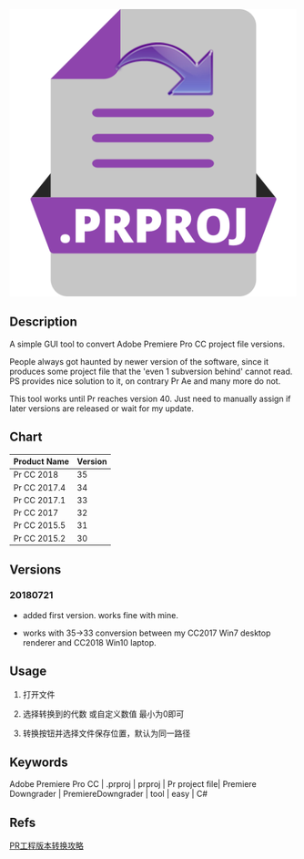 ![logo](./logo.png)

## Description

A simple GUI tool to convert Adobe Premiere Pro CC project file versions.

People always got haunted by newer version of the software, since it produces some project file that the 'even 1 subversion behind' cannot read. PS provides nice solution to it, on contrary Pr Ae and many more do not.

This tool works until Pr reaches version 40. Just need to manually assign if later versions are released or wait for my update.

## Chart

| Product Name | Version |
| ------ | ------ |
| Pr CC 2018   | 35 |
| Pr CC 2017.4 | 34 |
| Pr CC 2017.1 | 33 |
| Pr CC 2017   | 32 |
| Pr CC 2015.5 | 31 |
| Pr CC 2015.2 | 30 |

## Versions

### 20180721

- added first version. works fine with mine.

- works with 35->33 conversion between my CC2017 Win7 desktop renderer and CC2018 Win10 laptop.

## Usage

1. 打开文件

2. 选择转换到的代数 或自定义数值 最小为0即可

3. 转换按钮并选择文件保存位置，默认为同一路径

## Keywords

Adobe Premiere Pro CC | .prproj | prproj | Pr project file| Premiere Downgrader | PremiereDowngrader | tool | easy | C#

## Refs

[PR工程版本转换攻略](http://www.gfxtr1.com/Tutorials/Magazines/2017-09-25/6457.html)
